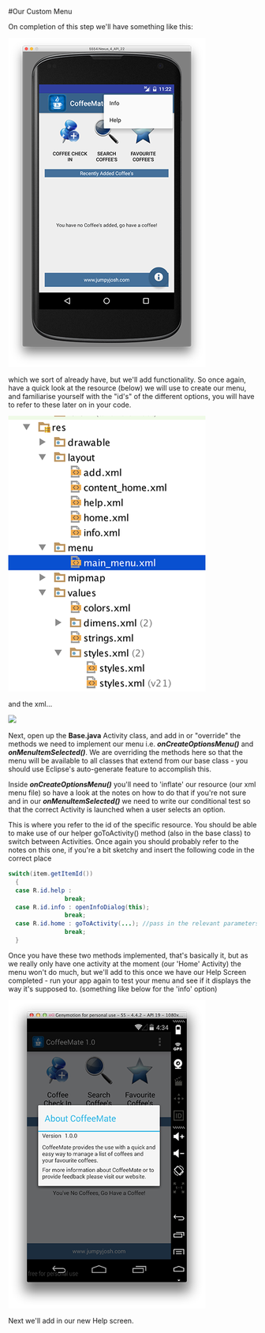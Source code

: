 #Our Custom Menu

On completion of this step we'll have something like this:

![](../img/starterappmenu.png)

which we sort of already have, but we'll add functionality. So once again, have a quick look at the resource (below) we will use to create our menu, and familiarise yourself with the "id's" of the different options, you will have to refer to these later on in your code.

![](../img/lab2s301.png)

and the xml...

![](../img/lab2s3202.png)

Next, open up the <b>Base.java</b> Activity class, and add in or "override" the methods we need to implement our menu i.e. <b><i>onCreateOptionsMenu()</i></b> and <b><i>onMenuItemSelected()</i></b>. We are overriding the methods here so that the menu will be available to all classes that extend from our base class - you should use Eclipse's auto-generate feature to accomplish this.

Inside <b><i>onCreateOptionsMenu()</i></b> you'll need to 'inflate' our resource (our xml menu file) so have a look at the notes on how to do that if you're not sure and in our <b><i>onMenuItemSelected()</i></b> we need to write our conditional test so that the correct Activity is launched when a user selects an option. 

This is where you refer to the id of the specific resource. You should be able to make use of our helper goToActivity() method (also in the base class) to switch between Activities.  Once again you should probably refer to the notes on this one, if you're a bit sketchy and insert the following code in the correct place

~~~java
switch(item.getItemId()) 
  {
  case R.id.help : 
                break;
  case R.id.info : openInfoDialog(this);
                break;
  case R.id.home : goToActivity(...); //pass in the relevant parameters 
                break;
  }
~~~

Once you have these two methods implemented, that's basically it, but as we really only have one activity at the moment (our 'Home' Activity) the menu won't do much, but we'll add to this once we have our Help Screen completed - run your app again to test your menu and see if it displays the way it's supposed to. (something like below for the 'info' option)

![](../img/lab207.png)

Next we'll add in our new Help screen.



